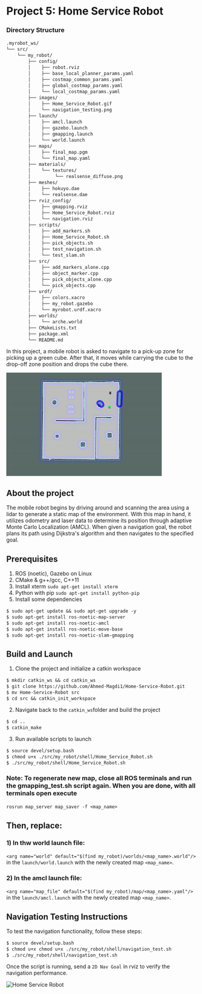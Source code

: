 # Project 5: Home Service Robot
### Directory Structure

    .myrobot_ws/ 
    └── src/
        └── my_robot/
            ├── config/
            │    ├── robot.rviz
            │    ├── base_local_planner_params.yaml
            │    ├── costmap_common_params.yaml
            │    ├── global_costmap_params.yaml
            │    └── local_costmap_params.yaml
            ├── images/
            │    ├── Home_Service_Robot.gif
            │    └── navigation_testing.png
            ├── launch/
            │    ├── amcl.launch
            │    ├── gazebo.launch
            │    ├── gmapping.launch
            │    └── world.launch
            ├── maps/
            │    ├── final_map.pgm
            │    └── final_map.yaml
            ├── materials/
            │    └── textures/
            │         └── realsense_diffuse.png
            ├── meshes/
            │    ├── hokuyo.dae
            │    └── realsense.dae
            ├── rviz_config/
            │    ├── gmapping.rviz
            │    ├── Home_Service_Robot.rviz
            │    └── navigation.rviz
            ├── scripts/
            │    ├── add_markers.sh
            │    ├── Home_Service_Robot.sh
            │    ├── pick_objects.sh
            │    ├── test_navigation.sh
            │    └── test_slam.sh
            ├── src/
            │    ├── add_markers_alone.cpp
            │    ├── object_marker.cpp
            │    ├── pick_objects_alone.cpp
            │    └── pick_objects.cpp
            ├── urdf/
            │    ├── colors.xacro
            │    ├── my_robot.gazebo
            │    └── myrobot.urdf.xacro
            ├── worlds/
            │    └── arche.world
            ├── CMakeLists.txt
            ├── package.xml
            └── README.md


In this project, a mobile robot is asked to navigate to a pick-up zone for picking 
up a green cube. After that, it moves while carrying the cube to the drop-off
zone position and drops the cube there.

![Home Service Robot](/src/my_robot/images/Home_Service_Robot.gif)

## About the project
The mobile robot begins by driving around and scanning the area using a lidar to generate a static map of the environment. With this map in hand, it utilizes odometry and laser data to determine its position through adaptive Monte Carlo Localization (AMCL). When given a navigation goal, the robot plans its path using Dijkstra's algorithm and then navigates to the specified goal.

## Prerequisites
1. ROS (noetic), Gazebo on Linux
2. CMake & g++/gcc, C++11
3. Install xterm `sudo apt-get install xterm`
4. Python with pip `sudo apt-get install python-pip`
5. Install some dependencies

```
$ sudo apt-get update && sudo apt-get upgrade -y
$ sudo apt-get install ros-noetic-map-server
$ sudo apt-get install ros-noetic-amcl
$ sudo apt-get install ros-noetic-move-base
$ sudo apt-get install ros-noetic-slam-gmapping
```

## Build and Launch

1. Clone the project and initialize a catkin workspace
```
$ mkdir catkin_ws && cd catkin_ws
$ git clone https://github.com/Ahmed-Magdi1/Home-Service-Robot.git
$ mv Home-Service-Robot src
$ cd src && catkin_init_workspace
```

2. Navigate back to the `catkin_ws`folder and build the project
```
$ cd ..
$ catkin_make
```

3. Run available scripts to launch
```
$ source devel/setup.bash
$ chmod u+x ./src/my_robot/shell/Home_Service_Robot.sh 
$ ./src/my_robot/shell/Home_Service_Robot.sh 
```

### Note: To regenerate new map, close all ROS terminals and run the gmapping_test.sh script again. When you are done, with all terminals open  execute

```rosrun map_server map_saver -f <map_name>```
## Then, replace:

### 1) In thw world launch file:

`<arg name="world" default="$(find my_robot)/worlds/<map_name>.world"/>` in the `launch/world.launch` with the newly created map `<map_name>`.

### 2) In the amcl launch file:

`<arg name="map_file" default="$(find my_robot)/map/<map_name>.yaml"/>` in the `launch/amcl.launch` with the newly created map `<map_name>`.

## Navigation Testing Instructions

To test the navigation functionality, follow these steps:

```
$ source devel/setup.bash
$ chmod u+x chmod u+x ./src/my_robot/shell/navigation_test.sh 
$ ./src/my_robot/shell/navigation_test.sh 
```
Once the script is running, send a `2D Nav Goal` in rviz to verify the navigation performance.

![Home Service Robot](/src/my_robot/images/navigation_testing.png)



